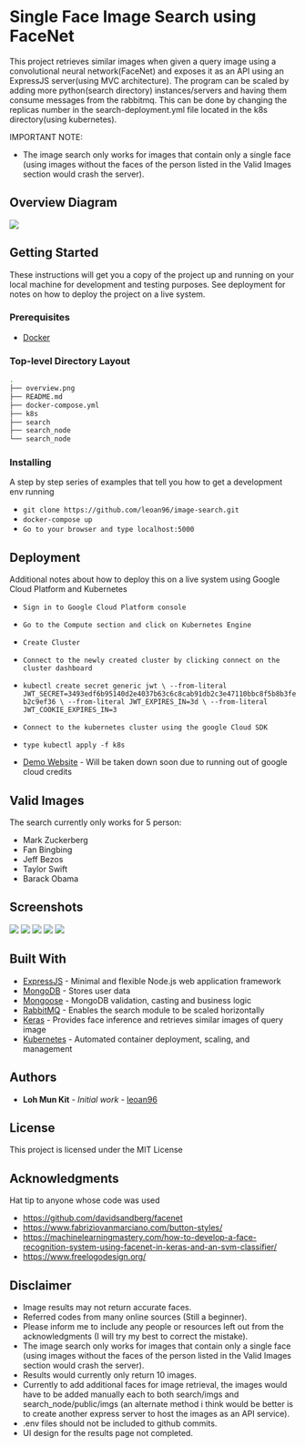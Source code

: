 # Single Face Image Search using FaceNet

This project retrieves similar images when given a query image using a convolutional neural network(FaceNet) and exposes it as an API using an ExpressJS server(using MVC architecture). The program can be scaled by adding more python(search directory) instances/servers and having them consume messages from the rabbitmq. This can be done by changing the replicas number in the search-deployment.yml file located in the k8s directory(using kubernetes).

IMPORTANT NOTE:

- The image search only works for images that contain only a single face (using images without the faces of the person listed in the Valid Images section would crash the server).

## Overview Diagram

![](overview.png)

## Getting Started

These instructions will get you a copy of the project up and running on your local machine for development and testing purposes. See deployment for notes on how to deploy the project on a live system.

### Prerequisites

- [Docker](https://www.docker.com/products/docker-desktop)

### Top-level Directory Layout

```bash
.
├── overview.png
├── README.md
├── docker-compose.yml
├── k8s
├── search
├── search_node
└── search_node
```

### Installing

A step by step series of examples that tell you how to get a development env running

- `git clone https://github.com/leoan96/image-search.git`
- `docker-compose up`
- `Go to your browser and type localhost:5000`

## Deployment

Additional notes about how to deploy this on a live system using Google Cloud Platform and Kubernetes

- `Sign in to Google Cloud Platform console`
- `Go to the Compute section and click on Kubernetes Engine`
- `Create Cluster`
- `Connect to the newly created cluster by clicking connect on the cluster dashboard`
- `kubectl create secret generic jwt \ --from-literal JWT_SECRET=3493edf6b95140d2e4037b63c6c8cab91db2c3e47110bbc8f5b8b3feb2c9ef36 \ --from-literal JWT_EXPIRES_IN=3d \ --from-literal JWT_COOKIE_EXPIRES_IN=3`
- `Connect to the kubernetes cluster using the google Cloud SDK`
- `type kubectl apply -f k8s`

- [Demo Website](http://34.87.41.133:5000/) - Will be taken down soon due to running out of google cloud credits

## Valid Images

The search currently only works for 5 person:

- Mark Zuckerberg
- Fan Bingbing
- Jeff Bezos
- Taylor Swift
- Barack Obama

## Screenshots

![](images/main.png)
![](images/signup.png)
![](images/login.png)
![](images/search.png)
![](images/result.png)

## Built With

- [ExpressJS](https://expressjs.com/) - Minimal and flexible Node.js web application framework
- [MongoDB](https://www.mongodb.com/) - Stores user data
- [Mongoose](https://mongoosejs.com/) - MongoDB validation, casting and business logic
- [RabbitMQ](https://www.rabbitmq.com/) - Enables the search module to be scaled horizontally
- [Keras](https://keras.io/) - Provides face inference and retrieves similar images of query image
- [Kubernetes](https://kubernetes.io/) - Automated container deployment, scaling, and management

## Authors

- **Loh Mun Kit** - _Initial work_ - [leoan96](https://github.com/leoan96)

## License

This project is licensed under the MIT License

## Acknowledgments

Hat tip to anyone whose code was used

- https://github.com/davidsandberg/facenet
- https://www.fabriziovanmarciano.com/button-styles/
- https://machinelearningmastery.com/how-to-develop-a-face-recognition-system-using-facenet-in-keras-and-an-svm-classifier/
- https://www.freelogodesign.org/

## Disclaimer

- Image results may not return accurate faces.
- Referred codes from many online sources (Still a beginner).
- Please inform me to include any people or resources left out from the acknowledgments (I will try my best to correct the mistake).
- The image search only works for images that contain only a single face (using images without the faces of the person listed in the Valid Images section would crash the server).
- Results would currently only return 10 images.
- Currently to add additional faces for image retrieval, the images would have to be added manually each to both search/imgs and search_node/public/imgs (an alternate method i think would be better is to create another express server to host the images as an API service).
- .env files should not be included to github commits.
- UI design for the results page not completed.
